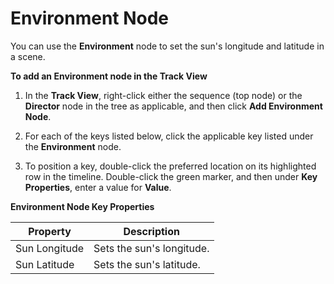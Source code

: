 # Environment Node<a name="cinematics-track-view-nodes-environment"></a>

You can use the **Environment** node to set the sun's longitude and latitude in a scene\.

**To add an Environment node in the **Track View****

1. In the **Track View**, right\-click either the sequence \(top node\) or the **Director** node in the tree as applicable, and then click **Add Environment Node**\.

1. For each of the keys listed below, click the applicable key listed under the **Environment** node\.

1. To position a key, double\-click the preferred location on its highlighted row in the timeline\. Double\-click the green marker, and then under **Key Properties**, enter a value for **Value**\.


**Environment Node Key Properties**  

| Property | Description | 
| --- | --- | 
| Sun Longitude | Sets the sun's longitude\. | 
| Sun Latitude | Sets the sun's latitude\. | 